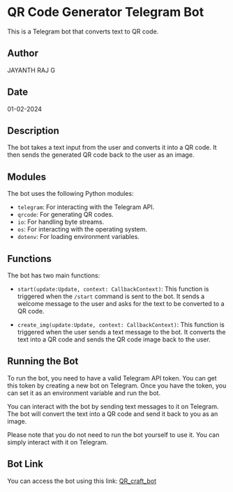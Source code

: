 # QR Code Generator Telegram Bot

This is a Telegram bot that converts text to QR code.

## Author

JAYANTH RAJ G

## Date

01-02-2024

## Description

The bot takes a text input from the user and converts it into a QR code. It then sends the generated QR code back to the user as an image.

## Modules

The bot uses the following Python modules:

- `telegram`: For interacting with the Telegram API.
- `qrcode`: For generating QR codes.
- `io`: For handling byte streams.
- `os`: For interacting with the operating system.
- `dotenv`: For loading environment variables.

## Functions

The bot has two main functions:

- `start(update:Update, context: CallbackContext)`: This function is triggered when the `/start` command is sent to the bot. It sends a welcome message to the user and asks for the text to be converted to a QR code.

- `create_img(update:Update, context: CallbackContext)`: This function is triggered when the user sends a text message to the bot. It converts the text into a QR code and sends the QR code image back to the user.

## Running the Bot

To run the bot, you need to have a valid Telegram API token. You can get this token by creating a new bot on Telegram. Once you have the token, you can set it as an environment variable and run the bot.

You can interact with the bot by sending text messages to it on Telegram. The bot will convert the text into a QR code and send it back to you as an image.

Please note that you do not need to run the bot yourself to use it. You can simply interact with it on Telegram.

## Bot Link

You can access the bot using this link: [QR_craft_bot](https://t.me/QR_craft_bot)
